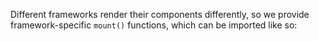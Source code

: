 Different frameworks render their components differently, so we provide
framework-specific `mount()` functions, which can be imported like so:

<code-group-react-vue-angular>
<template #react-alert>
<Alert type="info">

<strong class="alert-header">A note for React users</strong>

The `mount()` command exported from the
[cypress/react](https://github.com/cypress-io/cypress/tree/develop/npm/react)
module supports standard JSX syntax for mounting components.

</Alert>
</template>
<template #react>

```js
// React 18
import { mount } from 'cypress/react18'

// React 16, 17
import { mount } from 'cypress/react'
```

</template>
<template #vue-alert>
<Alert type="info">

<strong class="alert-header">A note for Vue users</strong>

The `mount()` command exported from the
[cypress/vue](https://github.com/cypress-io/cypress/tree/develop/npm/vue)
library uses [Vue Test Utils](https://vue-test-utils.vuejs.org/) internally, but
instead of mounting your components in a virtual browser in node, it mounts them
in your actual browser.

</Alert>
</template>
<template #vue>

```js
// For Vue 3
import { mount } from 'cypress/vue'

// For Vue 2
import { mount } from 'cypress/vue2'
```

</template>
<template #angular-alert>
<Alert type="info">

<strong class="alert-header">A note for Angular users</strong>

The `mount()` command exported from the
[cypress/angular](https://github.com/cypress-io/cypress/tree/develop/npm/angular)
library uses [Angular TestBed](https://angular.io/api/core/testing/TestBed)
internally, but instead of mounting your components in a virtual browser in
node, it mounts them in your actual browser.

</Alert>
</template>
<template #angular>

```ts
import { mount } from 'cypress/angular'
```

</template>
</code-group-react-vue-angular>
